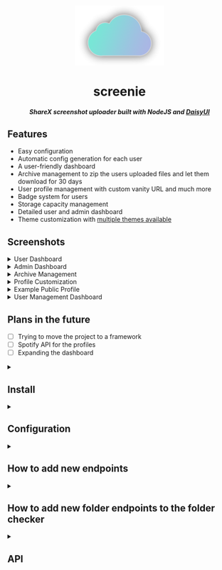 <div align="center">
    <img src="/preview/logo.png" width="200"/>
    <div>
        <h1>screenie</h1>
        <h5>ShareX screenshot uploader built with NodeJS and <a href="https://v5.daisyui.com/" target="_blank">DaisyUI</a></h5>
    </div>
</div>

## Features
- Easy configuration
- Automatic config generation for each user
- A user-friendly dashboard
- Archive management to zip the users uploaded files and let them download for 30 days
- User profile management with custom vanity URL and much more
- Badge system for users
- Storage capacity management
- Detailed user and admin dashboard
- Theme customization with [multiple themes available](https://v5.daisyui.com/docs/themes/)


## Screenshots
<details>
    <summary>User Dashboard</summary>
    
![image](preview/userdashboard.png)
</details>
<details>
    <summary>Admin Dashboard</summary>
    
![image](preview/admindashboard.png)
</details>
<details>
    <summary>Archive Management</summary>
    
![image](preview/archivemanagement.png)
</details>
<details>
    <summary>Profile Customization</summary>
    
![image](preview/profilecustomization.png)
</details>
<details>
    <summary>Example Public Profile</summary>
    
![image](preview/publicprofile.png)
</details>
<details>
    <summary>User Management Dashboard</summary>
    
![image](preview/usermanagement.png)
</details>

## Plans in the future
- [ ] Trying to move the project to a framework
- [ ] Spotify API for the profiles
- [ ] Expanding the dashboard

<details>
    <summary><h2>Install</h2></summary>


- Download / Clone the source code.
- Run `npm i` to install the packages.
- Fill in the `config.json` config file.
- Import the SQL file `db.sql`  to your database server and fill in the connection information to the `.env` file.
- If you have made any changes to the design, run `npm run build:css` to rebuild the CSS file.
- To run the server, use the command `node .` or `npm start` to run the server.
</details>

<details>
    <summary><h2>Configuration</h2></summary>

Here is a list of all the keys in the config with their meaning:

| Entry name | Description |
| --- | --- |
| `maindomain` | This is the main domain, if a domain is not set in the config it falls back to this. |
| `uploadkeylength` | The length of characters that are in the upload key. |
| `nodeserverport` | The port for the server. |
| `maxSizePerFileMB` | The maximum size per file in megabytes. |
| `discordInviteURL` | The URL for the Discord invite endpoint. (`maindomain.example/discord` is going to redirect the user to the URL given here) |

### .env File
Here is a list of all the keys in the `.env` file with their meaning:

| Entry name | Description |
| --- | --- |
| `DB_HOST` | The database host IP. |
| `DB_USER` | The database user. |
| `DB_PASSWORD` | The database password. |
| `DB_NAME` | The database name. (default: `screenie.host`) |
</details>

<details>
    <summary><h2>How to add new endpoints</h2></summary>
To make a new endpoint you need to make a file in the `routes` folder with your name of choice. Example: `example.js`
The empty version should look like this:
    
```js
const express = require('express')
const router = express.Router()
router.get("/", (req, res) => {
    res.send('Hello!')
})
module.exports = router;
```

Then you just need to add a new value to the `"routes.json"` array:
```json
{
        "endpoint": "/yourendpoint",
        "location": "./routes/yourfile"
}
```

> [!NOTE]
> In your endpoint JS file, leave the router endpoint on `"/"`, since you will be giving the name of the route in the main `routes.json` file.
</details>

<details>
<summary><h2>How to add new folder endpoints to the folder checker</h2></summary>
    
To add new folders to the checker, you simply add a new list element containing the path of the folder in the `folders` variable in the `server.js` file. The checker (`/functions/check.js`) will run through all the list items, and checking them, if they exist, if they don't exist, it will make the specified folder.
</details>

<details>
    <summary><h2>API</h2></summary>

| Request type | Endpoint | Description |
| :---: | :---: | --- |
| **GET** | `/api/uploads/:uploadkey` | Returns a list of uploads uploaded with the upload key. |
| **GET** | `/api/domains` | Returns a list of all the domains. |
| **POST** | `/api/upload` | This is the upload URL, and you can use other apps to upload files. In the post body you only need the `uploadKey` and the `file`. |
| **GET** | `/api/profile_pictures` | Returns profile pictures. |
| **GET** | `/admin/user/:id` | Returns user details by user ID. |
| **POST** | `/admin/user/:id` | Updates user details by user ID. |
| **DELETE** | `/admin/user/:id` | Deletes a user by user ID. |
| **GET** | `/admin/upload/:id` | Returns upload details by upload ID. |
| **DELETE** | `/admin/upload/:id` | Deletes an upload by upload ID. |
| **GET** | `/admin/domain/:id` | Returns domain details by domain ID. |
| **POST** | `/admin/domain` | Adds a new domain. |
| **POST** | `/admin/upload/:id` | Updates domain details by domain ID. |
| **DELETE** | `/admin/upload/:id` | Deletes an upload by domain ID. |
</details>
